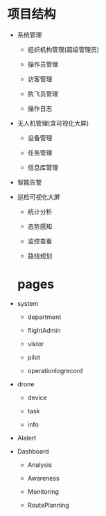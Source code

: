 # 项目结构

- 系统管理

  - 组织机构管理(超级管理员)

  - 操作员管理

  - 访客管理

  - 执飞员管理

  - 操作日志

- 无人机管理(含可视化大屏)

  - 设备管理

  - 任务管理

  - 信息库管理

- 智能告警

- 巡检可视化大屏

  - 统计分析

  - 态势感知

  - 监控查看

  - 路线规划

  # pages

- system

  - department

  - flightAdmin

  - vistor

  - pilot

  - operationlogrecord

- drone

  - device

  - task

  - info

- AIalert

- Dashboard

  - Analysis

  - Awareness

  - Monitoring

  - RoutePlanning